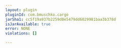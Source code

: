 ```yaml
---
layout: plugin
pluginId: com.bmuschko.cargo
jarSha1: cc5f19a937b2259d0e5479dd6029981baa3b378d
isJarAvailable: true
error: NONE
violations: []

---
```

